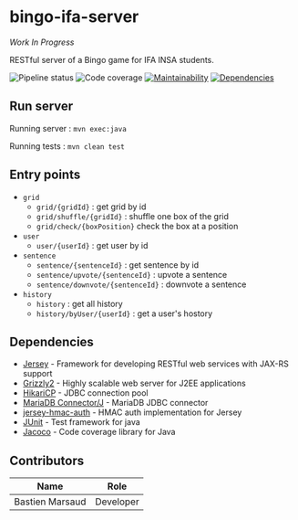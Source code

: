 # bingo-ifa-server
*Work In Progress*

RESTful server of a Bingo game for IFA INSA students.

![Pipeline status](http://git.mouseover.fr/bmarsaud/bingo-ifa-server/badges/master/build.svg)
![Code coverage](http://git.mouseover.fr/bmarsaud/bingo-ifa-server/badges/master/coverage.svg)
[![Maintainability](https://api.codeclimate.com/v1/badges/90e743573944222a4323/maintainability)](https://codeclimate.com/github/TheZopo/bingo-ifa-server/maintainability)
[![Dependencies](https://app.updateimpact.com/badge/1080871293970157568/bingo-ifa-server.svg?config=test)](https://app.updateimpact.com/latest/1080871293970157568/bingo-ifa-server)

## Run server
Running server : `mvn exec:java`

Running tests : `mvn clean test`

## Entry points
* `grid`
    * `grid/{gridId}` : get grid by id
    * `grid/shuffle/{gridId}` : shuffle one box of the grid
    * `grid/check/{boxPosition}` check the box at a position
* `user`
    * `user/{userId}` : get user by id
* `sentence`
    * `sentence/{sentenceId}` : get sentence by id
    * `sentence/upvote/{sentenceId}` : upvote a sentence
    * `sentence/downvote/{sentenceId}` : downvote a sentence
* `history`
    * `history` : get all history
    * `history/byUser/{userId}` : get a user's hostory

## Dependencies
* [Jersey](https://jersey.github.io/) - Framework for developing RESTful web services with JAX-RS support
* [Grizzly2](https://javaee.github.io/grizzly/) - Highly scalable web server for J2EE applications
* [HikariCP](https://brettwooldridge.github.io/HikariCP/) - JDBC connection pool
* [MariaDB Connector/J](https://mariadb.com/kb/en/library/about-mariadb-connector-j/) - MariaDB JDBC connector
* [jersey-hmac-auth](https://github.com/bazaarvoice/jersey-hmac-auth) - HMAC auth implementation for Jersey
* [JUnit](https://junit.org/junit5/) - Test framework for java
* [Jacoco](https://www.jacoco.org/jacoco/) - Code coverage library for Java

## Contributors

|Name|Role|
|---|---|
|Bastien Marsaud|Developer|